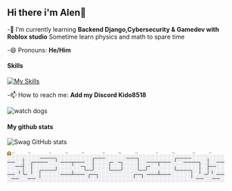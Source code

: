 ## Hi there i'm Alen👋 

<!--
**Swag-iwnl-m1/Swag-iwnl-m1** is a ✨ _special_ ✨ repository because its `README.md` (this file) appears on your GitHub profile.

Here are some ideas to get you started:

- 🔭 I’m currently working on ...
- 🌱 I’m currently learning Backend laravel framework,Cybersecurity & Gamedev with Roblox studio
- 👯 I’m looking to collaborate on ...
- 🤔 I’m looking for help with ...
- 💬 Ask me about ...
- 📫 How to reach me: ...
- 😄 Pronouns: He/Him
- ⚡ Fun fact: ...
-->
-🌱 I’m currently learning **Backend Django,Cybersecurity & Gamedev with Roblox studio**
    Sometime learn physics and math to spare time
    
-😄 Pronouns: **He/Him**

#### Skills

[![My Skills](https://skillicons.dev/icons?i=c,cpp,python,lua,php,linux&theme=light)](https://skillicons.dev)


-📫 How to reach me: **Add my Discord Kido8518**

![watch dogs](https://media2.giphy.com/media/v1.Y2lkPTc5MGI3NjExZDhwcWZzcG44Z2ZjMmhtZnQycGtocXo1bmN1cjNqdXVreGJpYXMxciZlcD12MV9pbnRlcm5hbF9naWZfYnlfaWQmY3Q9Zw/IIbf5tg34NaaepZmn0/giphy.gif)

#### My github stats
![Swag GitHub stats](https://github-readme-stats.vercel.app/api?username=Swag-iwnl-m1&&show_icons=true&theme=tokyonight)

<picture>
  <source media="(prefers-color-scheme: dark)" srcset="https://raw.githubusercontent.com/Swag-iwnl-m1/Swag-iwnl-m1/output/pacman-contribution-graph-dark.svg">
  <source media="(prefers-color-scheme: light)" srcset="https://raw.githubusercontent.com/Swag-iwnl-m1/Swag-iwnl-m1/output/pacman-contribution-graph.svg">
  <img alt="pacman contribution graph" src="https://raw.githubusercontent.com/Swag-iwnl-m1/Swag-iwnl-m1/output/pacman-contribution-graph.svg">
</picture>

###